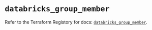 # `databricks_group_member`

Refer to the Terraform Registory for docs: [`databricks_group_member`](https://www.terraform.io/docs/providers/databricks/r/group_member).
